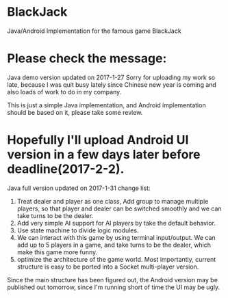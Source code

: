 # BlackJack
Java/Android Implementation for the famous game BlackJack

Please check the message:
====================
Java demo version updated on 2017-1-27
Sorry for uploading my work so late, because I was quit busy lately since
Chinese new year is coming and also loads of work to do in my company.

This is just a simple Java implementation, and Android implementation should
be based on it, please take some review.

Hopefully I'll upload Android UI version in a few days later before deadline(2017-2-2).
====================
Java full version updated on 2017-1-31
change list:
1. Treat dealer and player as one class, Add group to manage multiple players,
so that player and dealer can be switched smoothly and we can take turns
to be the dealer.
2. Add very simple AI support for AI players by take the default behavior.
3. Use state machine to divide logic modules.
4. We can interact with this game by using terminal input/output. We can add up to
5 players in a game, and take turns to be the dealer, which make this game
more funny.
6. optimize the architecture of the game world. Most importantly, current structure is
easy to be ported into a Socket multi-player version.

Since the main structure has been figured out, the Android version may be published
out tomorrow, since I'm running short of time the UI may be ugly.